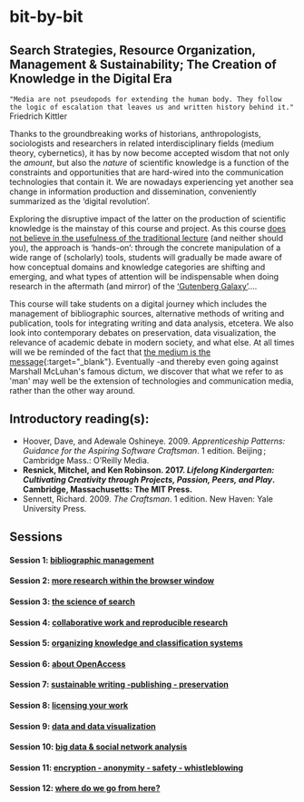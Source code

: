 # bit-by-bit
## Search Strategies, Resource Organization, Management & Sustainability; The Creation of Knowledge in the Digital Era

`"Media are not pseudopods for extending the human body. They follow the logic of escalation that leaves us and written history behind it."` Friedrich Kittler

Thanks to the groundbreaking works of historians, anthropologists, sociologists and researchers in related interdisciplinary fields (medium theory, cybernetics), it has by now become accepted wisdom that not only the *amount*, but also the *nature* of scientific knowledge is a function of the constraints and opportunities that are hard-wired into the communication technologies that contain it. We are nowadays experiencing yet another sea change in information production and dissemination, conveniently summarized as the ‘digital revolution’. 

Exploring the disruptive impact of the latter on the production of scientific knowledge is the mainstay of this course and project. As this course [does not believe in the usefulness of the traditional lecture](https://www.wired.com/2017/05/the-mechanical-universe/) (and neither should you), the approach is ‘hands-on’: through the concrete manipulation of a wide range of (scholarly) tools, students will gradually be made aware of how conceptual domains and knowledge categories are shifting and emerging, and what types of attention will be indispensable when doing research in the aftermath (and mirror) of the [‘Gutenberg Galaxy’](https://en.wikipedia.org/wiki/The_Gutenberg_Galaxy)....

This course will take students on a digital journey which includes the management of bibliographic sources, alternative methods of writing and publication, tools for integrating writing and data analysis, etcetera. We also look into contemporary debates on preservation, data visualization, the relevance of academic debate in modern society, and what else. At all times will we be reminded of the fact that [the medium is the message](https://en.wikipedia.org/wiki/The_medium_is_the_message){:target="_blank"}. Eventually -and thereby even going against Marshall McLuhan's famous dictum, we discover that what we refer to as 'man' may well be the extension of technologies and communication media, rather than the other way around. 

## Introductory reading(s):

* Hoover, Dave, and Adewale Oshineye. 2009. *Apprenticeship Patterns: Guidance for the Aspiring Software Craftsman*. 1 edition. Beijing ; Cambridge Mass.: O’Reilly Media.
* **Resnick, Mitchel, and Ken Robinson. 2017. *Lifelong Kindergarten: Cultivating Creativity through Projects, Passion, Peers, and Play*. Cambridge, Massachusetts: The MIT Press.**
* Sennett, Richard. 2009. *The Craftsman*. 1 edition. New Haven: Yale University Press.


## Sessions

#### Session 1: [bibliographic management](https://github.com/michaelschiltz/bit-by-bit/blob/4747873b81362fcb22924903bbb61802c7ecdff9/session%2001%20-%20bibliographic%20management.md)

#### Session 2: [more research within the browser window](https://github.com/michaelschiltz/bit-by-bit/blob/master/session%2002%20-%20more%20research%20within%20the%20browser%20window.md)

#### Session 3: [the science of search](https://github.com/michaelschiltz/bit-by-bit/blob/master/session%2003%20-%20the%20science%20of%20search.md)

#### Session 4: [collaborative work and reproducible research](https://github.com/michaelschiltz/bit-by-bit/blob/master/session%2004%20-%20collaborative%20work%20and%20reproducible%20research.md)

#### Session 5: [organizing knowledge and classification systems](https://github.com/michaelschiltz/bit-by-bit/blob/master/session%2005%20-%20organizing%20knowledge%20and%20classification%20systems.md)

#### Session 6: [about OpenAccess](https://github.com/michaelschiltz/bit-by-bit/blob/master/session%2006%20-%20about%20OpenAccess%2C%20open%20peer%20review%20etc.md)

#### Session 7: [sustainable writing -publishing - preservation](https://github.com/michaelschiltz/bit-by-bit/blob/master/session%2007%20-%20sustainable%20writing%20-%20publishing%20-%20preservation.md)

#### Session 8: [licensing your work](https://github.com/michaelschiltz/bit-by-bit/blob/master/session%2008%20-%20licensing%20your%20work.md)

#### Session 9: [data and data visualization](https://github.com/michaelschiltz/bit-by-bit/blob/master/session%2009%20-%20data%20and%20data%20visualization.md)

#### Session 10: [big data & social network analysis](https://github.com/michaelschiltz/bit-by-bit/blob/master/session%2010%20-%20big%20data_social%20network%20analysis.md)

#### Session 11: [encryption - anonymity - safety - whistleblowing](https://github.com/michaelschiltz/bit-by-bit/blob/master/session%2011%20-%20encryption_anonymity_safety_whistleblowing.md)

#### Session 12: [where do we go from here?](https://github.com/michaelschiltz/bit-by-bit/blob/master/session%2012%20-%20where%20do%20we%20go%20from%20here%3F)
